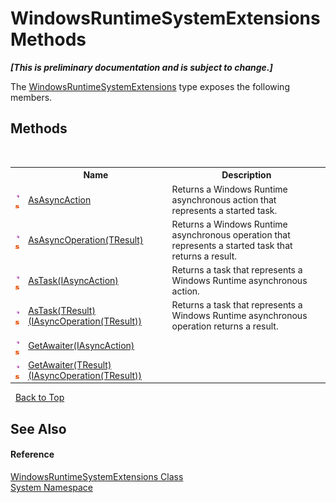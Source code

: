 # WindowsRuntimeSystemExtensions Methods
 _**\[This is preliminary documentation and is subject to change.\]**_

The <a href="T_System_WindowsRuntimeSystemExtensions">WindowsRuntimeSystemExtensions</a> type exposes the following members.


## Methods
&nbsp;<table><tr><th></th><th>Name</th><th>Description</th></tr><tr><td>![Public method](media/pubmethod.gif "Public method")![Static member](media/static.gif "Static member")</td><td><a href="M_System_WindowsRuntimeSystemExtensions_AsAsyncAction">AsAsyncAction</a></td><td>
Returns a Windows Runtime asynchronous action that represents a started task.</td></tr><tr><td>![Public method](media/pubmethod.gif "Public method")![Static member](media/static.gif "Static member")</td><td><a href="M_System_WindowsRuntimeSystemExtensions_AsAsyncOperation__1">AsAsyncOperation(TResult)</a></td><td>
Returns a Windows Runtime asynchronous operation that represents a started task that returns a result.</td></tr><tr><td>![Public method](media/pubmethod.gif "Public method")![Static member](media/static.gif "Static member")</td><td><a href="M_System_WindowsRuntimeSystemExtensions_AsTask">AsTask(IAsyncAction)</a></td><td>
Returns a task that represents a Windows Runtime asynchronous action.</td></tr><tr><td>![Public method](media/pubmethod.gif "Public method")![Static member](media/static.gif "Static member")</td><td><a href="M_System_WindowsRuntimeSystemExtensions_AsTask__1">AsTask(TResult)(IAsyncOperation(TResult))</a></td><td>
Returns a task that represents a Windows Runtime asynchronous operation returns a result.</td></tr><tr><td>![Public method](media/pubmethod.gif "Public method")![Static member](media/static.gif "Static member")</td><td><a href="M_System_WindowsRuntimeSystemExtensions_GetAwaiter">GetAwaiter(IAsyncAction)</a></td><td /></tr><tr><td>![Public method](media/pubmethod.gif "Public method")![Static member](media/static.gif "Static member")</td><td><a href="M_System_WindowsRuntimeSystemExtensions_GetAwaiter__1">GetAwaiter(TResult)(IAsyncOperation(TResult))</a></td><td /></tr></table>&nbsp;
<a href="#windowsruntimesystemextensions-methods">Back to Top</a>

## See Also


#### Reference
<a href="T_System_WindowsRuntimeSystemExtensions">WindowsRuntimeSystemExtensions Class</a><br /><a href="N_System">System Namespace</a><br />